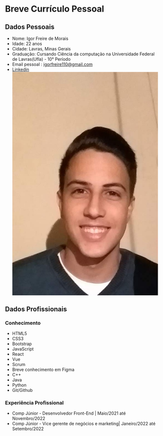 # Breve Currículo Pessoal

## Dados Pessoais

- Nome: Igor Freire de Morais
- Idade: 22 anos
- Cidade: Lavras, Minas Gerais
- Graduação: Cursando Ciência da computação na Universidade Federal de Lavras(Ufla) - 10° Período
- Email pessoal : igorfreire110@gmail.com
- [Linkedin](https://www.linkedin.com/in/igorfreire3/ "Meu Linkedin")
  ![Minha foto](Foto.jpeg "Minha foto")

## Dados Profissionais

### Conhecimento

- HTML5
- CSS3
- Bootstrap
- JavaScript
- React
- Vue
- Scrum
- Breve conhecimento em Figma
- C++
- Java
- Python
- Git/Github

### Experiência Profissional

- Comp Júnior - Desenvolvedor Front-End | Maio/2021 até Novembro/2022
- Comp Júnior - Vice gerente de negócios e marketing| Janeiro/2022 até Setembro/2022
